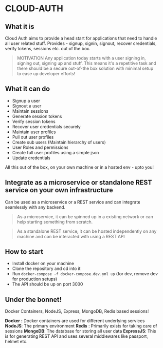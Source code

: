 # CLOUD-AUTH

## What it is

Cloud Auth aims to provide a head start for applications that need to handle all user related stuff. Provides - signup, signin, signout, recover credentials, verify tokens, sessions etc. out of the box.

> MOTIVATION
> Any application today starts with a user signing in, signing out, signing up and stuff. This means it's a repetitive task and there should be a secure out-of-the box solution with minimal setup to ease up developer efforts!

## What it can do

- Signup a user
- Signout a user
- Maintain sessions
- Generate session tokens
- Verify session tokens
- Recover user credentials securely
- Maintain user profiles
- Pull out user profiles
- Create sub users (Maintain hierarchy of users)
- User Roles and permissions
- Create full user profiles using a simple json
- Update credentials

All this out of the box, on your own machine or in a hosted env - upto you!

## Integrate as a microservice or standalone REST service on your own infrastructure

Can be used as a microservice or a REST service and can integrate seamlessly with any backend.

> As a microservice, it can be spinned up in a existing network or can help starting something from scratch.

> As a standalone REST service, it can be hosted independently on any machine and can be interacted with using a REST API

## How to start

- Install docker on your machine
- Clone the repository and cd into it
- Run `docker-compose -f docker-compose.dev.yml up` (for dev, remove dev for production setups)
- The API should be up on port 3000

## Under the bonnet!

Docker Containers, NodeJS, Express, MongoDB, Redis based sessions!

**Docker** : Docker containers are used for different underlying services
**NodeJS**: The primary environment
**Redis** : Primarily exists for taking care of sessions
**MongoDB**: The database for storing all user data
**ExpressJS**: This is for generating REST API and uses several middlewares like passport, helmet etc.
